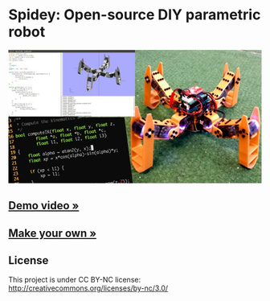 # Spidey: Open-source DIY parametric robot

![Spidey](docs/imgs/spidey.jpg)

## [Demo video »](https://www.youtube.com/watch?v=Mj_5xJRZnC0)

## [Make your own »](docs/index.md)

## License

This project is under CC BY-NC license:
http://creativecommons.org/licenses/by-nc/3.0/
